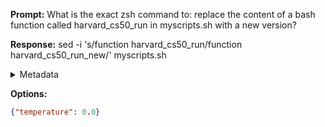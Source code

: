 **Prompt:**
What is the exact zsh command to: replace the content of a bash function called harvard_cs50_run in myscripts.sh with a new version?


**Response:**
sed -i 's/function harvard_cs50_run/function harvard_cs50_run_new/' myscripts.sh

<details><summary>Metadata</summary>

- Duration: 950 ms
- Datetime: 2023-08-21T08:20:37.381806
- Model: gpt-3.5-turbo-0613

</details>

**Options:**
```json
{"temperature": 0.0}
```

